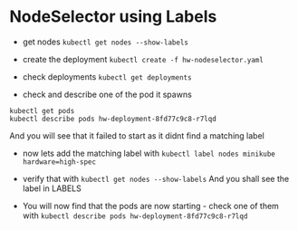 # NodeSelector using Labels

* get nodes `kubectl get nodes --show-labels`

* create the deployment `kubectl create -f hw-nodeselector.yaml`

* check deployments `kubectl get deployments`

* check and describe one of the pod it spawns
```
kubectl get pods
kubectl describe pods hw-deployment-8fd77c9c8-r7lqd
```
And you will see that it failed to start as it didnt find a matching label

* now lets add the matching label with
`kubectl label nodes minikube hardware=high-spec`

* verify that with `kubectl get nodes --show-labels`
And you shall see the label in LABELS

* You will now find that the pods are now starting - check one of them with `kubectl describe pods hw-deployment-8fd77c9c8-r7lqd`
